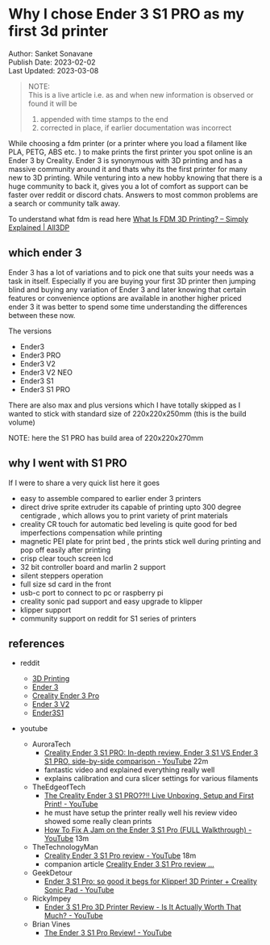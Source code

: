 # Why I chose Ender 3 S1 PRO as my first 3d printer
Author: Sanket Sonavane   
Publish Date: 2023-02-02   
Last Updated: 2023-03-08

> NOTE:  
> This is a live article i.e. as and when new information is observed or found it will be  
> 1. appended with time stamps to the end  
> 2. corrected in place, if earlier documentation was incorrect  

While choosing a fdm printer (or a printer where you load a filament like PLA, PETG, ABS etc. ) to make prints the first printer you spot online is an Ender 3 by Creality. Ender 3 is synonymous with 3D printing and has a massive community around it and thats why its the first printer for many new to 3D printing. While venturing into a new hobby knowing that there is a huge community to back it, gives you a lot of comfort as support can be faster over reddit or discord chats. Answers to most common problems are a search or community talk away. 

To understand what fdm is read here 
[What Is FDM 3D Printing? – Simply Explained | All3DP](https://all3dp.com/2/fused-deposition-modeling-fdm-3d-printing-simply-explained/)

## which ender 3 
Ender 3 has a lot of variations and to pick one that suits your needs was a task in itself. Especially if you are buying your first 3D printer then jumping blind and buying any variation of Ender 3 and later knowing that certain features or convenience options are available in another higher priced ender 3 it was better to spend some time understanding the differences between these now. 

The versions 
- Ender3
- Ender3 PRO
- Ender3 V2
- Ender3 V2 NEO
- Ender3 S1
- Ender3 S1 PRO

There are also max and plus versions which I have totally skipped as I wanted to stick with standard size of 220x220x250mm (this is the build volume)

NOTE: here the S1 PRO has build area of 220x220x270mm 

## why I went with S1 PRO
If I were to share a very quick list here it goes

- easy to assemble compared to earlier ender 3 printers
- direct drive sprite extruder its capable of printing upto 300 degree centigrade , which allows you to print variety of print materials
- creality CR touch for automatic bed leveling is quite good for bed imperfections compensation while printing
- magnetic PEI plate for print bed , the prints stick well during printing and pop off easily after printing 
- crisp clear touch screen lcd 
- 32 bit controller board and marlin 2 support
- silent steppers operation
- full size sd card in the front
- usb-c port to connect to pc or raspberry pi
- creality sonic pad support and easy upgrade to klipper 
- klipper support
- community support on reddit for S1 series of printers

## references
- reddit
  - [3D Printing](https://www.reddit.com/r/3Dprinting/)
  - [Ender 3](https://www.reddit.com/r/ender3/)
  - [Creality Ender 3 Pro](https://www.reddit.com/r/Ender3Pro/)
  - [Ender 3 V2](https://www.reddit.com/r/ender3v2/)
  - [Ender3S1](https://www.reddit.com/r/Ender3S1/)

- youtube 
    - AuroraTech
        - [Creality Ender 3 S1 PRO: In-depth review, Ender 3 S1 VS Ender 3 S1 PRO, side-by-side comparison - YouTube](https://www.youtube.com/watch?v=x7nIJoKfc78&ab_channel=AuroraTech) 22m
        - fantastic video and explained everything really well
        - explains calibration and cura slicer settings for various filaments
    - TheEdgeofTech
        - [The Creality Ender 3 S1 PRO??!! Live Unboxing, Setup and First Print! - YouTube](https://www.youtube.com/watch?v=KtYUTcrDm2U&ab_channel=TheEdgeofTech) 
        - he must have setup the printer really well his review video showed some really clean prints
        - [How To Fix A Jam on the Ender 3 S1 Pro (FULL Walkthrough) - YouTube](https://www.youtube.com/watch?v=0goTwwAVb58&ab_channel=TheEdgeofTech) 13m 
    - TheTechnologyMan
        - [Creality Ender 3 S1 Pro review - YouTube](https://www.youtube.com/watch?v=EO2nMoq4J2Y&ab_channel=TheTechnologyMan)  18m 
        - companion article [Creality Ender 3 S1 Pro review  …](https://thetechnologyman.com/creality-ender-3-s1-pro-review-the-most-capable-3d-printer-ive-reviewed-so-far/)   
    - GeekDetour 
        - [Ender 3 S1 Pro: so good it begs for Klipper! 3D Printer + Creality Sonic Pad - YouTube](https://www.youtube.com/watch?v=bQ6E27bCyBw&t=409s&ab_channel=GeekDetour)
    - RickyImpey  
        - [Ender 3 S1 Pro 3D Printer Review - Is It Actually Worth That Much? - YouTube](https://www.youtube.com/watch?v=zEVVV3jDUX8&ab_channel=RickyImpey)
    - Brian Vines
        - [The Ender 3 S1 Pro Review! - YouTube](https://www.youtube.com/watch?v=YKbfb7fpyt4&t=37s&ab_channel=BV3D%3ABryanVines) 

